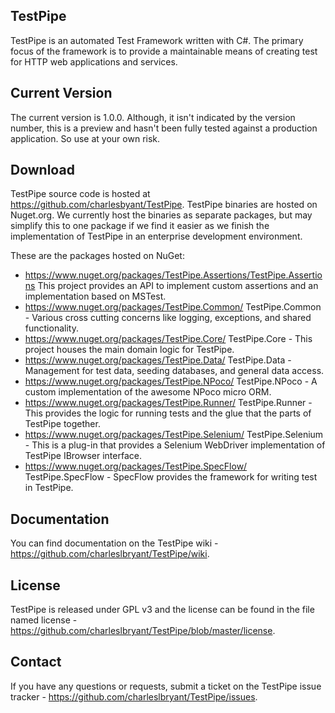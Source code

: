 TestPipe
--------

TestPipe is an automated Test Framework written with C#. The primary focus of the framework is 
to provide a maintainable means of creating test for HTTP web applications and
services.

Current Version
---------------

The current version is 1.0.0. Although, it isn't indicated by the version number,
this is a preview and hasn't been fully tested against a production application.
So use at your own risk.

Download
--------

TestPipe source code is hosted at https://github.com/charlesbyant/TestPipe. 
TestPipe binaries are hosted on Nuget.org. We currently host the binaries as 
separate packages, but may simplify this to one package if we find it easier as
we finish the implementation of TestPipe in an enterprise development environment.

These are the packages hosted on NuGet:

- https://www.nuget.org/packages/TestPipe.Assertions/TestPipe.Assertions
  This project provides an API to implement custom assertions
  and an implementation based on MSTest.
- https://www.nuget.org/packages/TestPipe.Common/
  TestPipe.Common - Various cross cutting concerns like  logging, exceptions, and 
  shared functionality.
- https://www.nuget.org/packages/TestPipe.Core/
  TestPipe.Core - This project houses the main domain logic for TestPipe.
- https://www.nuget.org/packages/TestPipe.Data/
  TestPipe.Data - Management for test data, seeding databases, and general data
  access.
- https://www.nuget.org/packages/TestPipe.NPoco/
  TestPipe.NPoco - A custom implementation of the awesome NPoco micro ORM.
- https://www.nuget.org/packages/TestPipe.Runner/
  TestPipe.Runner - This provides the logic for running tests and the glue that
  the parts of TestPipe together.
- https://www.nuget.org/packages/TestPipe.Selenium/
  TestPipe.Selenium - This is a plug-in that provides a Selenium WebDriver 
  implementation of TestPipe IBrowser interface.
- https://www.nuget.org/packages/TestPipe.SpecFlow/
  TestPipe.SpecFlow - SpecFlow provides the framework for writing test in TestPipe.

Documentation
-------------

You can find documentation on the TestPipe wiki - https://github.com/charleslbryant/TestPipe/wiki.

License
-------

TestPipe is released under GPL v3 and the license can be found in the file named
license - https://github.com/charleslbryant/TestPipe/blob/master/license.

Contact
-------

If you have any questions or requests, submit a ticket on the TestPipe issue tracker - https://github.com/charleslbryant/TestPipe/issues.
